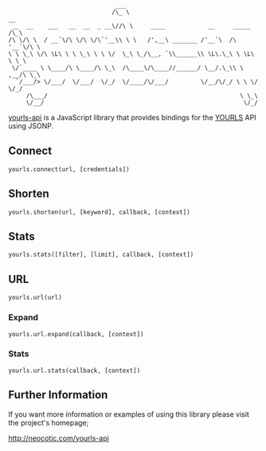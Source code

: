                                   ___                                           
                                 /\_ \                                    __    
     __  __    ___   __  __  _ __\//\ \     ____            __     _____ /\_\   
    /\ \/\ \  / __`\/\ \/\ \/\`'__\\ \ \   /',__\ _______ /'__`\  /\ '__`\/\ \  
    \ \ \_\ \/\ \L\ \ \ \_\ \ \ \/  \_\ \_/\__, `\\______\\ \L\.\_\ \ \L\ \ \ \ 
     \/`____ \ \____/\ \____/\ \_\  /\____\/\____//______/ \__/.\_\\ \ ,__/\ \_\
      `/___/> \/___/  \/___/  \/_/  \/____/\/___/         \/__/\/_/ \ \ \/  \/_/
         /\___/                                                      \ \_\      
         \/__/                                                        \/_/      

[yourls-api][] is a JavaScript library that provides bindings for the [YOURLS][]
API using JSONP.

## Connect

```
yourls.connect(url, [credentials])
```

## Shorten

```
yourls.shorten(url, [keyword], callback, [context])
```

## Stats

```
yourls.stats([filter], [limit], callback, [context])
```

## URL

```
yourls.url(url)
```

### Expand

```
yourls.url.expand(callback, [context])
```

### Stats

```
yourls.url.stats(callback, [context])
```

## Further Information

If you want more information or examples of using this library please visit the
project's homepage;

http://neocotic.com/yourls-api

[yourls]: http://yourls.org
[yourls-api]: http://neocotic.com/yourls-api